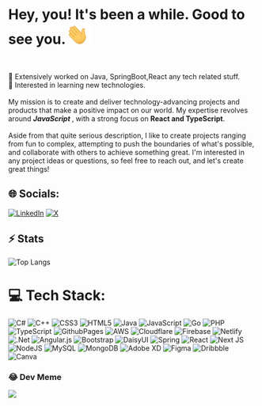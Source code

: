 # Hey, you! It's been a while. Good to see you. <img width="45" src="waving_hand.gif" alt="hand" />
 

<br />
 
 💬 Extensively worked on Java, SpringBoot,React any tech related stuff.<br>🌱 Interested in learning new technologies.<br><br>My mission is to create and deliver technology-advancing projects and products that make a positive impact on our world. My expertise revolves around <b> <i> JavaScript</i> </b>, with a strong focus on <b> React and TypeScript</b>.<br><br>Aside from that quite serious description, I like to create projects ranging from fun to complex, attempting to push the boundaries of what's possible, and collaborate with others to achieve something great. I'm interested in any project ideas or questions, so feel free to reach out, and let's create great things! 


## 🌐 Socials:
[![LinkedIn](https://img.shields.io/badge/LinkedIn-%230077B5.svg?logo=linkedin&logoColor=white)](https://www.linkedin.com/in/manoj-illangasinghe/) [![X](https://img.shields.io/badge/X-black.svg?logo=X&logoColor=white)](https://twitter.com/ItxLasa) 




## ⚡ Stats
 

![Top Langs](https://github-readme-stats.vercel.app/api/top-langs/?username=ItsLasa&hide=html&layout=compact&langs_count=6&theme=vision-friendly-dark&hide_border=true)


# 💻 Tech Stack:
![C#](https://img.shields.io/badge/c%23-%23239120.svg?style=flat-square&logo=csharp&logoColor=white) ![C++](https://img.shields.io/badge/c++-%2300599C.svg?style=flat-square&logo=c%2B%2B&logoColor=white) ![CSS3](https://img.shields.io/badge/css3-%231572B6.svg?style=flat-square&logo=css3&logoColor=white) ![HTML5](https://img.shields.io/badge/html5-%23E34F26.svg?style=flat-square&logo=html5&logoColor=white) ![Java](https://img.shields.io/badge/java-%23ED8B00.svg?style=flat-square&logo=openjdk&logoColor=white) ![JavaScript](https://img.shields.io/badge/javascript-%23323330.svg?style=flat-square&logo=javascript&logoColor=%23F7DF1E) ![Go](https://img.shields.io/badge/go-%2300ADD8.svg?style=flat-square&logo=go&logoColor=white) ![PHP](https://img.shields.io/badge/php-%23777BB4.svg?style=flat-square&logo=php&logoColor=white) ![TypeScript](https://img.shields.io/badge/typescript-%23007ACC.svg?style=flat-square&logo=typescript&logoColor=white) ![GithubPages](https://img.shields.io/badge/github%20pages-121013?style=flat-square&logo=github&logoColor=white) ![AWS](https://img.shields.io/badge/AWS-%23FF9900.svg?style=flat-square&logo=amazon-aws&logoColor=white) ![Cloudflare](https://img.shields.io/badge/Cloudflare-F38020?style=flat-square&logo=Cloudflare&logoColor=white) ![Firebase](https://img.shields.io/badge/firebase-%23039BE5.svg?style=flat-square&logo=firebase) ![Netlify](https://img.shields.io/badge/netlify-%23000000.svg?style=flat-square&logo=netlify&logoColor=#00C7B7) ![.Net](https://img.shields.io/badge/.NET-5C2D91?style=flat-square&logo=.net&logoColor=white) ![Angular.js](https://img.shields.io/badge/angular.js-%23E23237.svg?style=flat-square&logo=angularjs&logoColor=white) ![Bootstrap](https://img.shields.io/badge/bootstrap-%238511FA.svg?style=flat-square&logo=bootstrap&logoColor=white) ![DaisyUI](https://img.shields.io/badge/daisyui-5A0EF8?style=flat-square&logo=daisyui&logoColor=white) ![Spring](https://img.shields.io/badge/spring-%236DB33F.svg?style=flat-square&logo=spring&logoColor=white) ![React](https://img.shields.io/badge/react-%2320232a.svg?style=flat-square&logo=react&logoColor=%2361DAFB) ![Next JS](https://img.shields.io/badge/Next-black?style=flat-square&logo=next.js&logoColor=white) ![NodeJS](https://img.shields.io/badge/node.js-6DA55F?style=flat-square&logo=node.js&logoColor=white) ![MySQL](https://img.shields.io/badge/mysql-%2300000f.svg?style=flat-square&logo=mysql&logoColor=white) ![MongoDB](https://img.shields.io/badge/MongoDB-%234ea94b.svg?style=flat-square&logo=mongodb&logoColor=white) ![Adobe XD](https://img.shields.io/badge/Adobe%20XD-470137?style=flat-square&logo=Adobe%20XD&logoColor=#FF61F6) ![Figma](https://img.shields.io/badge/figma-%23F24E1E.svg?style=flat-square&logo=figma&logoColor=white) ![Dribbble](https://img.shields.io/badge/Dribbble-EA4C89?style=flat-square&logo=dribbble&logoColor=white) ![Canva](https://img.shields.io/badge/Canva-%2300C4CC.svg?style=flat-square&logo=Canva&logoColor=white)

### 😂 Dev Meme
<img src='https://randommeme-five.vercel.app/' style="height: 400px;"/>
